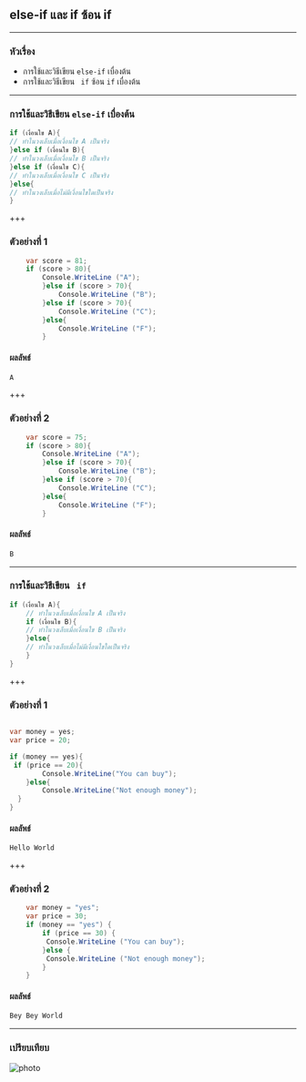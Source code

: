 ## else-if และ if ซ้อน if

---

### หัวเรื่อง

*  การใช้และวิธีเขียน `else-if` เบื่องต้น 
*  การใช้และวิธีเขียน ` if` ซ้อน `if` เบื่องต้น

---

### การใช้และวิธีเขียน `else-if` เบื่องต้น

```csharp
if (เงื่อนใข A){
// ทำในวงเล็บเมื่อเงื่อนใข A เป็นจริง    
}else if (เงื่อนใข B){
// ทำในวงเล็บเมื่อเงื่อนใข B เป็นจริง     
}else if (เงื่อนใข C){
// ทำในวงเล็บเมื่อเงื่อนใข C เป็นจริง    
}else{
// ทำในวงเล็บเมื่อไม่มีเงื่อนใขใดเป็นจริง    
}
```

+++

### ตัวอย่างที่ 1

```csharp
    var score = 81;
    if (score > 80){
        Console.WriteLine ("A");
        }else if (score > 70){
            Console.WriteLine ("B");
        }else if (score > 70){
            Console.WriteLine ("C");
        }else{
            Console.WriteLine ("F");
        }
```

#### ผลลัพธ์

```csharp
A
```
+++
### ตัวอย่างที่ 2

```csharp
    var score = 75;
    if (score > 80){
        Console.WriteLine ("A");
        }else if (score > 70){
            Console.WriteLine ("B");
        }else if (score > 70){
            Console.WriteLine ("C");
        }else{
            Console.WriteLine ("F");
        }
```

#### ผลลัพธ์

```csharp
ฺฺB
```
---

### การใช้และวิธีเขียน  ` if` 

```csharp
if (เงื่อนใข A){
	// ทำในวงเล็บเมื่อเงื่อนใข A เป็นจริง
	if (เงื่อนใข B){
	// ทำในวงเล็บเมื่อเงื่อนใข B เป็นจริง		
	}else{
	// ทำในวงเล็บเมื่อไม่มีเงื่อนใขใดเป็นจริง
	}
}
```

+++

### ตัวอย่างที่ 1

```csharp

var money = yes;
var price = 20;

if (money == yes){
 if (price == 20){
    	Console.WriteLine("You can buy");
    }else{
    	Console.WriteLine("Not enough money");
  }
}
```

#### ผลลัพธ์

```csharp
Hello World
```
+++
### ตัวอย่างที่ 2

```csharp
    var money = "yes";
    var price = 30;
    if (money == "yes") {
        if (price == 30) {
         Console.WriteLine ("You can buy");
        }else {
         Console.WriteLine ("Not enough money");
        }
    }
```

#### ผลลัพธ์

```csharp
Bey Bey World
```
---

### เปรียบเทียบ

![photo](https://sv1.picz.in.th/images/2020/01/06/RB9SX0.jpg)